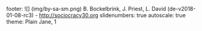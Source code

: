 footer: ![] (img/by-sa-sm.png) B. Bockelbrink, J. Priest, L. David (de-v2018-01-08-rc3) - <http://sociocracy30.org>
slidenumbers: true
autoscale: true
theme: Plain Jane, 1

<!-- INSERT-CONTENT -->

